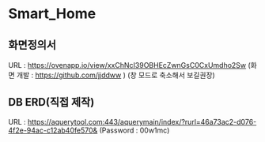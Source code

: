 # Smart_Home
## 화면정의서
URL : https://ovenapp.io/view/xxChNcI39OBHEcZwnGsC0CxUmdho2Sw
(화면 개발 : https://github.com/jjddww )
(창 모드로 축소해서 보길권장)

## DB ERD(직접 제작)
URL : https://aquerytool.com:443/aquerymain/index/?rurl=46a73ac2-d076-4f2e-94ac-c12ab40fe570&
(Password : 00w1mc)
